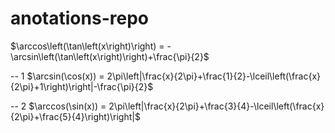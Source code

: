 # anotations-repo

$\arccos\left(\tan\left(x\right)\right) = -\arcsin\left(\tan\left(x\right)\right)+\frac{\pi}{2}$

-- 1
$\arcsin(\cos(x)) = 2\pi\left|\frac{x}{2\pi}+\frac{1}{2}-\lceil\left(\frac{x}{2\pi}+1\right)\right|-\frac{\pi}{2}$

-- 2 
$\arccos(\sin(x)) = 2\pi\left|\frac{x}{2\pi}+\frac{3}{4}-\lceil\left(\frac{x}{2\pi}+\frac{5}{4}\right)\right|$




